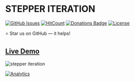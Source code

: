 # STEPPER ITERATION

[![GitHub Issues](https://img.shields.io/badge/contributions-welcome-brightgreen.svg?style=flat)](https://github.com/alikinvv/stepper-iteration/issues)  [![HitCount](http://hits.dwyl.com/alikinvv/stepper-iteration.svg)](http://hits.dwyl.com/alikinvv/stepper-iteration)  [![Donations Badge](https://yourdonation.rocks/images/badge.svg)](https://www.paypal.me/alikinvv)  [![License](https://img.shields.io/badge/license-MIT-blue.svg)](https://opensource.org/licenses/MIT)

:star: Star us on GitHub — it helps!

## [Live Demo](https://alikinvv.github.io/stepper-iteration/build)

![stepper iteration](https://cdn.dribbble.com/users/1773016/screenshots/5737183/2.gif)

[![Analytics](https://ga-beacon.appspot.com/UA-31485994-5/stepper-iteration)](https://github.com/alikinvv/stepper-iteration)
